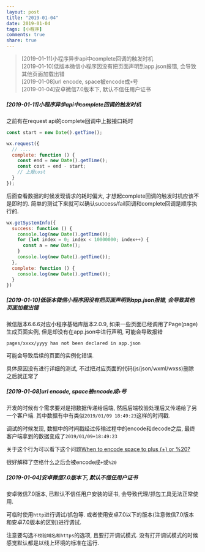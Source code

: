 ```yaml
---
layout: post
title: "2019-01-04"
date: 2019-01-04
tags: [小程序]
comments: true
share: true
---
```


> [2019-01-11]小程序异步api中complete回调的触发时机 <br>
> [2019-01-10]低版本微信小程序因没有把页面声明到app.json报错, 会导致其他页面加载出错 <br>
> [2019-01-08]url encode, space被encode成`+`号 <br>
> [2019-01-04]安卓微信7.0版本下, 默认不信任用户证书

##### [2019-01-11]小程序异步api中complete回调的触发时机

之前有在request api的complete回调中上报接口耗时

```js
const start = new Date().getTime();

wx.request({
  // ....
  complete: function () {
    const end = new Date().getTime();
    const cost = end - start;
    // 上报cost
  }
});
```

后面查看数据的时候发现请求的耗时偏大, 才想起complete回调的触发时机应该不是即时的. 简单的测试下来就可以确认success/fail回调和complete回调是顺序执行的.

```js
wx.getSystemInfo({
  success: function () {
    console.log(new Date().getTime());
    for (let index = 0; index < 10000000; index++) {
      const a = new Date();
    }
    console.log(new Date().getTime());
  },
  complete: function () {
    console.log(new Date().getTime());
  }
})
```

##### [2019-01-10]低版本微信小程序因没有把页面声明到app.json报错, 会导致其他页面加载出错

微信版本6.6.6对应小程序基础库版本2.0.9, 如果一些页面已经调用了Page(page)生成页面实例, 但是却没有在app.json中进行声明, 可能会导致报错

```bath
pages/xxxx/yyyy has not been declared in app.json
```
可能会导致后续的页面的实例化错误.

具体原因没有进行详细的测试, 不过把对应页面的代码(js/json/wxml/wxss)删除之后就正常了

##### [2019-01-08]url encode, space被encode成`+`号

开发的时候有个需求要对是把数据传递给后端, 然后后端校验处理后又传递给了另一个客户端. 其中数据有中有类似`2019/01/09 18:49:23`这样的时间戳.

调试的时候发现, 数据中的时间戳经过传输过程中的encode和decode之后, 最终客户端拿到的数据变成了`2019/01/09+18:49:23`

关于这个行为可以看下这个问题[When to encode space to plus (+) or %20?](https://stackoverflow.com/questions/2678551/when-to-encode-space-to-plus-or-20/2678602)

很好解释了空格什么之后会被encode成`+`或`%20`

##### [2019-01-04]安卓微信7.0版本下, 默认不信任用户证书

安卓微信7.0版本, 已默认不信任用户安装的证书, 会导致代理/抓包工具无法正常使用. 

可临时使用`http`进行调试/抓包等. 或者使用安卓7.0以下的版本(注意微信7.0版本和安卓7.0版本的区别)进行调试.

注意要勾选`不校验域名和https`的选项, 且要打开调试模式. 没有打开调试模式的时候感觉默认都是以线上环境的标准在运行.

